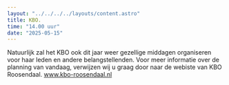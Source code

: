 ```yaml
---
layout: "../../../../layouts/content.astro"
title: KBO.
time: "14.00 uur"
date: "2025-05-15"
---
```


Natuurlijk zal het KBO ook dit jaar weer gezellige middagen organiseren voor haar leden en andere belangstellenden.
Voor meer informatie over de planning van vandaag, verwijzen wij u graag door naar de webiste van KBO Roosendaal.
www.kbo-roosendaal.nl 
